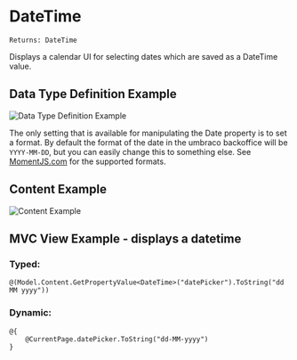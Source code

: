 # DateTime

`Returns: DateTime`

Displays a calendar UI for selecting dates which are saved as a DateTime value.

## Data Type Definition Example

![Data Type Definition Example](images/DateTime-DataType.png)

The only setting that is available for manipulating the Date property is to set a format. By default the format of the date in the umbraco backoffice will be `YYYY-MM-DD`, but you can easily change this to something else. See [MomentJS.com](http://momentjs.com/) for the supported formats.

## Content Example 

![Content Example](images/Date-Time-Content.png)

## MVC View Example - displays a datetime

### Typed:

	@(Model.Content.GetPropertyValue<DateTime>("datePicker").ToString("dd MM yyyy"))

### Dynamic: 

	@{
		@CurrentPage.datePicker.ToString("dd-MM-yyyy")
	}

